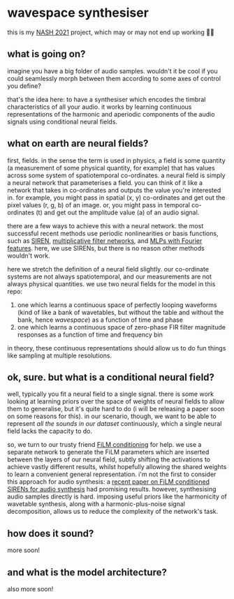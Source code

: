 # wavespace synthesiser

this is my [NASH 2021](https://signas-qmul.github.io/nash) project, which may or may not end up working 🤷‍♂️

## what is going on?

imagine you have a big folder of audio samples. wouldn't it be cool if you could seamlessly morph between them according to some axes of control you define?

that's the idea here: to have a synthesiser which encodes the timbral characteristics of all your audio.
it works by learning continuous representations of the harmonic and aperiodic components of the audio signals using conditional neural fields.

## what on earth are neural fields?

first, fields. in the sense the term is used in physics, a field is some quantity (a measurement of some physical quantity, for example) that has values across some system of spatiotemporal co-ordinates.
a neural field is simply a neural network that parameterises a field.
you can think of it like a network that takes in co-ordinates and outputs the value you're interested in.
for example, you might pass in spatial (x, y) co-ordinates and get out the pixel values (r, g, b) of an image.
or, you might pass in temporal co-ordinates (t) and get out the amplitude value (a) of an audio signal.

there are a few ways to achieve this with a neural network. the most successful recent methods use periodic nonlinearities or basis functions, such as [SIREN](https://www.vincentsitzmann.com/siren/), [multiplicative filter networks](https://openreview.net/forum?id=OmtmcPkkhT), and [MLPs with Fourier features](https://bmild.github.io/fourfeat/).
here, we use SIRENs, but there is no reason other methods wouldn't work.

here we stretch the definition of a neural field slightly. our co-ordinate systems are not always spatiotemporal, and our measurements are not always physical quantities.
we use two neural fields for the model in this repo:

1. one which learns a continuous space of perfectly looping waveforms (kind of like a bank of wavetables, but without the table and without the bank, hence _wavespace_) as a function of time and phase
2. one which learns a continuous space of zero-phase FIR filter magnitude responses as a function of time and frequency bin

in theory, these continuous representations should allow us to do fun things like sampling at multiple resolutions.

## ok, sure. but what is a conditional neural field?

well, typically you fit a neural field to a single signal. there is some work looking at learning priors over the space of weights of neural fields to allow them to generalise, but it's quite hard to do (i will be releasing a paper soon on some reasons for this).
in our scenario, though, we want to be able to represent _all the sounds in our dataset_ continuously, which a single neural field lacks the capacity to do.

so, we turn to our trusty friend [FiLM conditioning](https://arxiv.org/pdf/1709.07871.pdf) for help.
we use a separate network to generate the FiLM parameters which are inserted between the layers of our neural field, subtly shifting the activations to achieve vastly different results, whilst hopefully allowing the shared weights to learn a convenient general representation.
i'm not the first to consider this approach for audio synthesis: a [recent paper on FiLM conditioned SIRENs for audio synthesis](https://janzuiderveld.github.io/audio-PCINRs/) had promising results.
however, synthesising audio samples directly is hard.
imposing useful priors like the harmonicity of wavetable synthesis, along with a harmonic-plus-noise signal decomposition, allows us to reduce the complexity of the network's task.

## how does it sound?

more soon!

## and what is the model architecture?

also more soon!
